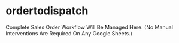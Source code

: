 # ordertodispatch
Complete Sales Order Workflow Will Be Managed Here. (No Manual Interventions Are Required On Any Google Sheets.)
